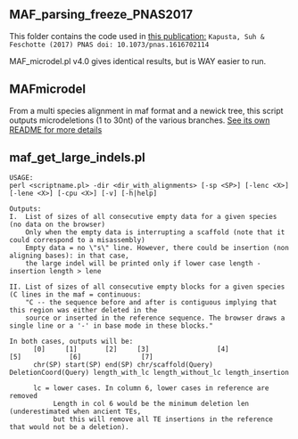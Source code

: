 ## MAF_parsing_freeze_PNAS2017
This folder contains the code used in [this publication:](http://www.pnas.org/content/114/8/E1460)
`Kapusta, Suh & Feschotte (2017) PNAS doi: 10.1073/pnas.1616702114`

MAF_microdel.pl v4.0 gives identical results, but is WAY easier to run.

## MAFmicrodel
From a multi species alignment in maf format and a newick tree, this script outputs microdeletions (1 to 30nt) of the various branches.
[See its own README for more details](https://github.com/4ureliek/MAF_parsing/tree/master/MAFmicrodel)

## maf_get_large_indels.pl
	USAGE:
	perl <scriptname.pl> -dir <dir_with_alignments> [-sp <SP>] [-lenc <X>] [-lene <X>] [-cpu <X>] [-v] [-h|help]
    	
	Outputs:
	I.  List of sizes of all consecutive empty data for a given species (no data on the browser)
	    Only when the empty data is interrupting a scaffold (note that it could correspond to a misassembly)
	    Empty data = no \"s\" line. However, there could be insertion (non aligning bases): in that case,
	    the large indel will be printed only if lower case length - insertion length > lene
	      
	II. List of sizes of all consecutive empty blocks for a given species (C lines in the maf = continuous:
	    "C -- the sequence before and after is contiguous implying that this region was either deleted in the 
	    source or inserted in the reference sequence. The browser draws a single line or a '-' in base mode in these blocks."

	In both cases, outputs will be:
	      [0]     [1]       [2]     [3]                 [4]                  [5]            [6]               [7]
	      chr(SP) start(SP) end(SP) chr/scaffold(Query) DeletionCoord(Query) length_with_lc length_without_lc length_insertion

	      lc = lower cases. In column 6, lower cases in reference are removed 
	           Length in col 6 would be the minimum deletion len (underestimated when ancient TEs, 
	           but this will remove all TE insertions in the reference that would not be a deletion).
